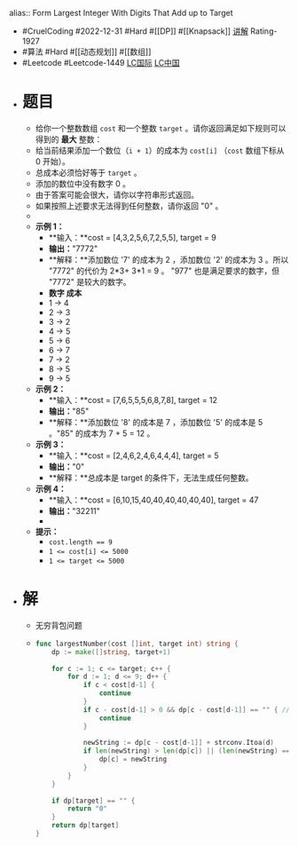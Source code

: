 alias:: Form Largest Integer With Digits That Add up to Target
- #CruelCoding #2022-12-31 #Hard #[[DP]] #[[Knapsack]] [讲解](https://youtu.be/E17ff2rZ_8M) Rating-1927
- #算法 #Hard #[[动态规划]] #[[数组]]
- #Leetcode #Leetcode-1449 [LC国际](https://leetcode.com/problems/form-largest-integer-with-digits-that-add-up-to-target/) [LC中国](https://leetcode.cn/problems/form-largest-integer-with-digits-that-add-up-to-target/)
- # 题目
	- 给你一个整数数组 `cost` 和一个整数 `target` 。请你返回满足如下规则可以得到的 **最大** 整数：
	- 给当前结果添加一个数位（`i + 1`）的成本为 `cost[i]` （`cost` 数组下标从 0 开始）。
	- 总成本必须恰好等于 `target` 。
	- 添加的数位中没有数字 0 。
	- 由于答案可能会很大，请你以字符串形式返回。
	- 如果按照上述要求无法得到任何整数，请你返回 "0" 。
	-
	- **示例 1：**
		- **输入：**cost = [4,3,2,5,6,7,2,5,5], target = 9
		- **输出：**"7772"
		- **解释：**添加数位 '7' 的成本为 2 ，添加数位 '2' 的成本为 3 。所以 "7772" 的代价为 2\*3+ 3\*1 = 9 。 "977" 也是满足要求的数字，但 "7772" 是较大的数字。
		- **数字 成本**
		- 1 -> 4
		- 2 -> 3
		- 3 -> 2
		- 4 -> 5
		- 5 -> 6
		- 6 -> 7
		- 7 -> 2
		- 8 -> 5
		- 9 -> 5
	- **示例 2：**
		- **输入：**cost = [7,6,5,5,5,6,8,7,8], target = 12
		- **输出：**"85"
		- **解释：**添加数位 '8' 的成本是 7 ，添加数位 '5' 的成本是 5 。"85" 的成本为 7 + 5 = 12 。
	- **示例 3：**
		- **输入：**cost = [2,4,6,2,4,6,4,4,4], target = 5
		- **输出：**"0"
		- **解释：**总成本是 target 的条件下，无法生成任何整数。
	- **示例 4：**
		- **输入：**cost = [6,10,15,40,40,40,40,40,40], target = 47
		- **输出：**"32211"
		-
	- **提示：**
		- `cost.length == 9`
		- `1 <= cost[i] <= 5000`
		- `1 <= target <= 5000`
- # 解
	- 无穷背包问题
	- ```go
	  func largestNumber(cost []int, target int) string {
	      dp := make([]string, target+1)
	      
	      for c := 1; c <= target; c++ {
	          for d := 1; d <= 9; d++ {
	              if c < cost[d-1] {
	                  continue
	              }
	              if c - cost[d-1] > 0 && dp[c - cost[d-1]] == "" { // make sure total_cost=target
	                  continue
	              }
	              
	              newString := dp[c - cost[d-1]] + strconv.Itoa(d)
	              if len(newString) > len(dp[c]) || (len(newString) == len(dp[c]) && strings.Compare(newString, dp[c]) > 0) {
	                  dp[c] = newString
	              }
	          }
	      }
	      
	      if dp[target] == "" {
	          return "0"
	      }
	      return dp[target]
	  }
	  
	  
	  ```
